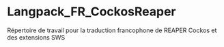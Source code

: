 # Langpack_FR_CockosReaper

Répertoire de travail pour la traduction francophone de REAPER Cockos et des extensions SWS
